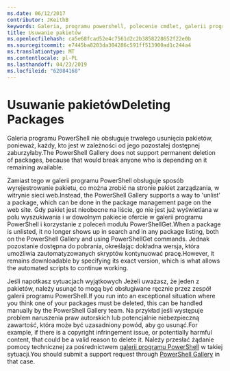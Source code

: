 ```yaml
---
ms.date: 06/12/2017
contributor: JKeithB
keywords: Galeria, programu powershell, polecenie cmdlet, galerii programu PowerShell
title: Usuwanie pakietów
ms.openlocfilehash: ca5e68fcad52e4c7561d2c2b3858228652f22e0b
ms.sourcegitcommit: e7445ba8203da304286c591ff513900ad1c244a4
ms.translationtype: MT
ms.contentlocale: pl-PL
ms.lasthandoff: 04/23/2019
ms.locfileid: "62084168"
---
```

# <a name="deleting-packages"></a><span data-ttu-id="d04e6-103">Usuwanie pakietów</span><span class="sxs-lookup"><span data-stu-id="d04e6-103">Deleting Packages</span></span>

<span data-ttu-id="d04e6-104">Galeria programu PowerShell nie obsługuje trwałego usunięcia pakietów, ponieważ, każdy, kto jest w zależności od jego pozostałej dostępnej zaburzyłaby.</span><span class="sxs-lookup"><span data-stu-id="d04e6-104">The PowerShell Gallery does not support permanent deletion of packages, because that would break anyone who is depending on it remaining available.</span></span>

<span data-ttu-id="d04e6-105">Zamiast tego w galerii programu PowerShell obsługuje sposób wyrejestrowanie pakietu, co można zrobić na stronie pakiet zarządzania, w witrynie sieci web.</span><span class="sxs-lookup"><span data-stu-id="d04e6-105">Instead, the PowerShell Gallery supports a way to 'unlist' a package, which can be done in the package management page on the web site.</span></span>
<span data-ttu-id="d04e6-106">Gdy pakiet jest nieobecne na liście, go nie jest już wyświetlana w polu wyszukiwania i w dowolnym pakiecie ofercie w galerii programu PowerShell i korzystanie z poleceń modułu PowerShellGet.</span><span class="sxs-lookup"><span data-stu-id="d04e6-106">When a package is unlisted, it no longer shows up in search and in any package listing, both on the PowerShell Gallery and using PowerShellGet commands.</span></span>
<span data-ttu-id="d04e6-107">Jednak pozostanie dostępna do pobrania, określając dokładna wersja, która umożliwia zautomatyzowanych skryptów kontynuować pracę.</span><span class="sxs-lookup"><span data-stu-id="d04e6-107">However, it remains downloadable by specifying its exact version, which is what allows the automated scripts to continue working.</span></span>

<span data-ttu-id="d04e6-108">Jeśli napotkasz sytuacjach wyjątkowych Jeżeli uważasz, że jeden z pakietów, należy usunąć to mogą być obsługiwane ręcznie przez zespół galerii programu PowerShell.</span><span class="sxs-lookup"><span data-stu-id="d04e6-108">If you run into an exceptional situation where you think one of your packages must be deleted, this can be handled manually by the PowerShell Gallery team.</span></span>
<span data-ttu-id="d04e6-109">Na przykład jeśli występuje problem naruszenia praw autorskich lub potencjalnie niebezpieczną zawartość, która może być uzasadniony powód, aby go usunąć.</span><span class="sxs-lookup"><span data-stu-id="d04e6-109">For example, if there is a copyright infringement issue, or potentially harmful content, that could be a valid reason to delete it.</span></span>
<span data-ttu-id="d04e6-110">Należy przesłać żądanie pomocy technicznej za pośrednictwem [galerii programu PowerShell](http://www.PowerShellGallery.com) w takiej sytuacji.</span><span class="sxs-lookup"><span data-stu-id="d04e6-110">You should submit a support request through [PowerShell Gallery](http://www.PowerShellGallery.com) in that case.</span></span>
